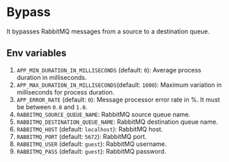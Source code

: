 # Bypass

It bypasses RabbitMQ messages from a source to a destination queue.

## Env variables

1. `APP_MIN_DURATION_IN_MILLISECONDS` (default: `0`): Average process duration in milliseconds.
1. `APP_MAX_DURATION_IN_MILLISECONDS`(default: `1000`): Maximum variation in milliseconds for process duration.
1. `APP_ERROR_RATE` (default: `0`): Message processor error rate in %. It must be between `0.0` and `1.0`.
1. `RABBITMQ_SOURCE_QUEUE_NAME`: RabbitMQ source queue name.
1. `RABBITMQ_DESTINATION_QUEUE_NAME`: RabbitMQ destination queue name.
1. `RABBITMQ_HOST` (default: `localhost`): RabbitMQ host.
1. `RABBITMQ_PORT` (default: `5672`): RabbitMQ port.
1. `RABBITMQ_USER` (default: `guest`): RabbitMQ username.
1. `RABBITMQ_PASS` (default: `guest`): RabbitMQ password.
